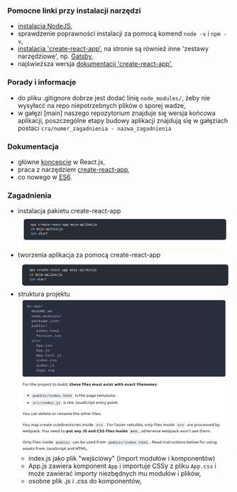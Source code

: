 ### Pomocne linki przy instalacji narzędzi
  * [instalacja NodeJS](https://aimweb.pl/jak-zainstalowac-nodejs-i-npm/),
  * sprawdzenie poprawności instalacji za pomocą komend ```node -v``` i ```npm -v```,
  * [instalacja 'create-react-app'](https://pl.reactjs.org/docs/create-a-new-react-app.html#create-react-app), na stronie są również inne 'zestawy narzędziowe', np. [Gatsby](https://pl.reactjs.org/docs/create-a-new-react-app.html#gatsby),  
  * najświeższa wersja [dokumentacji 'create-react-app'](https://github.com/facebook/create-react-app/blob/master/packages/cra-template/template/README.md),  

### Porady i informacje
  * do pliku .gitignore dobrze jest dodać linię ```node_modules/```, żeby nie wysyłacć na repo niepotrzebnych plików o sporej wadze,
  * w gałęzi [main] naszego repozytorium znajduje się wersja końcowa aplikacji, poszczególne etapy budowy aplikacji znajdują się w gałęziach postaci ```cra/numer_zagadnienia - nazwa_zagadnienia```


### Dokumentacja
  * główne [koncepcje](https://reactjs.org/docs/hello-world.html) w React.js,
  * praca z narzędziem [create-react-app](https://create-react-app.dev/docs/getting-started),
  * co nowego w [ES6](https://www.w3schools.com/js/js_es6.asp).

### Zagadnienia
  * instalacja pakietu create-react-app
  ![cra](images/instalacja_cra.png)  
   * tworzenia aplikacja za pomocą create-react-app
  ![apka](images/tworzenie_apki.png)  
  * struktura projektu
    ![struktura](images/struktura.png)
    - index.js jako plik "wejściowy" (import modułów i komponentów)
    - App.js zawiera komponent ```App``` i importuje CSSy z pliku ```App.css```  i może zawierać importy niezbędnych mu modułów i plików,
    - osobne plik .js i .css do komponentów,
    

